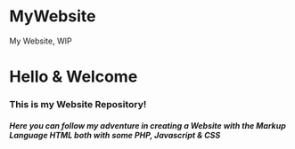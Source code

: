 # MyWebsite
My Website, WIP

<h1> Hello & Welcome </h1>

<h3>This is my Website Repository! </h3> 

<h5> Here you can follow my adventure in creating a Website with the Markup Language HTML both with some PHP, Javascript & CSS </h5>
